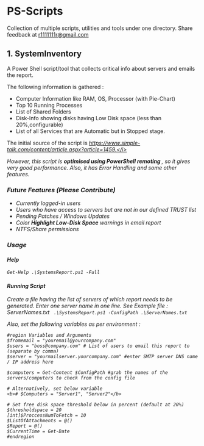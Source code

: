 # PS-Scripts

Collection of multiple scripts, utilities and tools under one directory. Share feedback at r1111111r@gmail.com

## 1. SystemInventory

A Power Shell script/tool that collects critical info about servers and emails the report.

The following information is gathered :

* Computer Information like RAM, OS, Processor (with Pie-Chart)
* Top 10 Running Processes
* List of Shared Folders
* Disk-Info showing disks having Low Disk space (less than 20%,configurable)
* List of all Services that are Automatic but in Stopped stage.

The initial source of the script is <i>https://www.simple-talk.com/content/article.aspx?article=1459.</i>

However, this script is <b>optimised using PowerShell remoting </b>, so it gives very good performance. 
Also, it has Error Handling and some other features.

### Future Features   (Please Contribute)

* Currently logged-in users
* Users who have access to servers but are not in our defined TRUST list
* Pending Patches / Windows Updates 
* Color <b><i>Highlight Low-Disk Space</b></i> warnings in email report
* NTFS/Share permissions

### Usage
#### Help
`Get-Help .\SystemsReport.ps1 -Full`

#### Running Script
Create a file having the list of servers of which report needs to be generated. Enter one server name in one line. See Example file : ServerNames.txt
` .\SystemsReport.ps1 -ConfigPath .\ServerNames.txt`

Also, set the following variables as per environment :

```
#region Variables and Arguments
$fromemail = "youremail@yourcompany.com"
$users = "boss@company.com" # List of users to email this report to (separate by comma)
$server = "yourmailserver.yourcompany.com" #enter SMTP server DNS name / IP address here

$computers = Get-Content $ConfigPath #grab the names of the servers/computers to check from the config file

# Alternatively, set below variable
<b># $Computers = "Server1", "Server2"</b>

# Set free disk space threshold below in percent (default at 20%)
$thresholdspace = 20
[int]$ProccessNumToFetch = 10
$ListOfAttachments = @()
$Report = @()
$CurrentTime = Get-Date
#endregion
```


